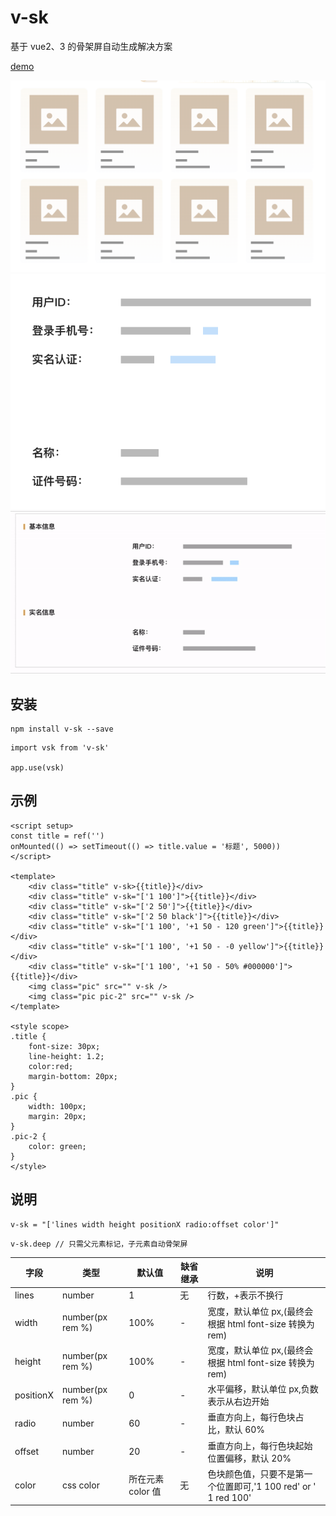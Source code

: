 # v-sk

基于 vue2、3 的骨架屏自动生成解决方案

[demo](https://codepen.io/nanhaishiyounan/pen/NWEaXWr)

![image.png](./sk1.png)
![image.png](./sk2.png)
![image.gif](./sk3.gif)

## 安装

```
npm install v-sk --save
```

```
import vsk from 'v-sk'

app.use(vsk)
```

## 示例

```
<script setup>
const title = ref('')
onMounted(() => setTimeout(() => title.value = '标题', 5000))
</script>

<template>
    <div class="title" v-sk>{{title}}</div>
    <div class="title" v-sk="['1 100']">{{title}}</div>
    <div class="title" v-sk="['2 50']">{{title}}</div>
    <div class="title" v-sk="['2 50 black']">{{title}}</div>
    <div class="title" v-sk="['1 100', '+1 50 - 120 green']">{{title}}</div>
    <div class="title" v-sk="['1 100', '+1 50 - -0 yellow']">{{title}}</div>
    <div class="title" v-sk="['1 100', '+1 50 - 50% #000000']">{{title}}</div>
    <img class="pic" src="" v-sk />
    <img class="pic pic-2" src="" v-sk />
</template>

<style scope>
.title {
    font-size: 30px;
    line-height: 1.2;
    color:red;
    margin-bottom: 20px;
}
.pic {
    width: 100px;
    margin: 20px;
}
.pic-2 {
    color: green;
}
</style>

```

## 说明

```
v-sk = "['lines width height positionX radio:offset color']"
```

```
v-sk.deep // 只需父元素标记，子元素自动骨架屏
```

| 字段      | 类型             | 默认值            | 缺省继承 | 说明                                                           |
| --------- | ---------------- | ----------------- | -------- | -------------------------------------------------------------- |
| lines     | number           | 1                 | 无       | 行数，+表示不换行                                              |
| width     | number(px rem %) | 100%              | -        | 宽度，默认单位 px,(最终会根据 html font-size 转换为 rem)       |
| height    | number(px rem %) | 100%              | -        | 宽度，默认单位 px,(最终会根据 html font-size 转换为 rem)       |
| positionX | number(px rem %) | 0                 | -        | 水平偏移，默认单位 px,负数表示从右边开始                       |
| radio     | number           | 60                | -        | 垂直方向上，每行色块占比，默认 60%                             |
| offset    | number           | 20                | -        | 垂直方向上，每行色块起始位置偏移，默认 20%                     |
| color     | css color        | 所在元素 color 值 | 无       | 色块颜色值，只要不是第一个位置即可,'1 100 red' or ' 1 red 100' |
